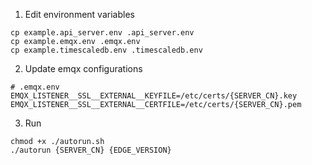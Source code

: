 1. Edit environment variables

```
cp example.api_server.env .api_server.env
cp example.emqx.env .emqx.env
cp example.timescaledb.env .timescaledb.env
```

2. Update emqx configurations

```
# .emqx.env
EMQX_LISTENER__SSL__EXTERNAL__KEYFILE=/etc/certs/{SERVER_CN}.key
EMQX_LISTENER__SSL__EXTERNAL__CERTFILE=/etc/certs/{SERVER_CN}.pem
```

3. Run

```
chmod +x ./autorun.sh
./autorun {SERVER_CN} {EDGE_VERSION}
```

